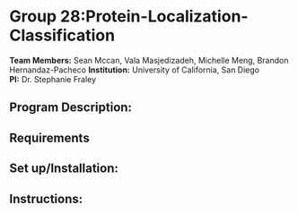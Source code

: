 # Group 28:Protein-Localization-Classification
__Team Members:__ Sean Mccan, Vala Masjedizadeh, Michelle Meng, Brandon Hernandaz-Pacheco
__Institution:__ University of California, San Diego\
__PI:__ Dr. Stephanie Fraley

## Program Description: 


## Requirements


## Set up/Installation: 

## Instructions: 

